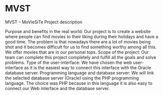 # MVST

MVST – MoVieSiTe
Project description

Purpose and benefits in the real world:
   Our project is to create a website where people can find movies to their liking during their holidays and have a good time. The problem is that nowadays there are a lot of movies being shot and it becomes difficult for us to find something worthy among all this. We offer movies that are in our personal tops.
Scope of the project:
   Our team can complete this project completely and fulfill all the goals and solve problems.
Type of the user-interface:
   We have chosen the web user-interface as it is the easiest way to connect this interface with the Oracle database server.
Programming language and database server:
   We will link the selected database server (Oracle) using the PHP programming language. The choice was PHP because in this language it is also easy to connect our Web interface and the database server.
